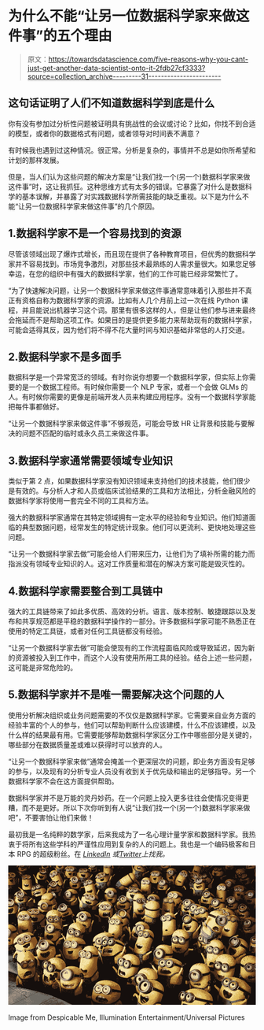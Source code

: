 # 为什么不能“让另一位数据科学家来做这件事”的五个理由

> 原文：<https://towardsdatascience.com/five-reasons-why-you-cant-just-get-another-data-scientist-onto-it-2fdb27cf3333?source=collection_archive---------31----------------------->

## 这句话证明了人们不知道数据科学到底是什么

你有没有参加过分析性问题被证明具有挑战性的会议或讨论？比如，你找不到合适的模型，或者你的数据格式有问题，或者领导对时间表不满意？

有时候我也遇到过这种情况。很正常。分析是复杂的，事情并不总是如你所希望和计划的那样发展。

但是，当人们认为这些问题的解决方案是“让我们找一个(另一个)数据科学家来做这件事”时，这让我抓狂。这种思维方式有太多的错误。它暴露了对什么是数据科学的基本误解，并暴露了对实践数据科学所需技能的缺乏重视。以下是为什么不能“让另一位数据科学家来做这件事”的几个原因。

## 1.数据科学家不是一个容易找到的资源

尽管该领域出现了爆炸式增长，而且现在提供了各种教育项目，但优秀的数据科学家并不容易找到。市场竞争激烈，对那些技术最熟练的人需求量很大。如果您足够幸运，在您的组织中有强大的数据科学家，他们的工作可能已经非常繁忙了。

“为了快速解决问题，让另一个数据科学家来做这件事通常意味着引入那些并不真正有资格自称为数据科学家的资源。比如有人几个月前上过一次在线 Python 课程，并且能说出机器学习这个词。那里有很多这样的人，但是让他们参与进来最终会拖延而不是帮助这项工作。如果目的是提供更多能力来帮助现有的数据科学家，可能会适得其反，因为他们将不得不花大量时间与知识基础非常低的人打交道。

## 2.数据科学家不是多面手

数据科学是一个异常宽泛的领域。有时你说你想要一个数据科学家，但实际上你需要的是一个数据工程师。有时候你需要一个 NLP 专家，或者一个会做 GLMs 的人。有时候你需要的更像是前端开发人员来构建应用程序。没有一个数据科学家能把每件事都做好。

“让另一个数据科学家来做这件事”不够规范，可能会导致 HR 让背景和技能与要解决的问题不匹配的临时或永久员工来做这件事。

## 3.数据科学家通常需要领域专业知识

类似于第 2 点，如果数据科学家没有知识领域来支持他们的技术技能，他们很少是有效的。与分析人才和人员或临床试验结果的工具和方法相比，分析金融风险的数据科学家将使用一套完全不同的工具和方法。

强大的数据科学家通常在其特定领域拥有一定水平的经验和专业知识。他们知道面临的典型数据问题，经常发生的特定统计现象。他们可以更流利、更快地处理这些问题。

“让另一个数据科学家去做”可能会给人们带来压力，让他们为了填补所需的能力而指派没有领域专业知识的人。这对工作质量和潜在的解决方案可能是毁灭性的。

## 4.数据科学家需要整合到工具链中

强大的工具链带来了如此多优质、高效的分析。语言、版本控制、敏捷跟踪以及发布和共享规范都是平稳的数据科学操作的一部分。许多数据科学家可能不熟悉正在使用的特定工具链，或者对任何工具链都没有经验。

“让另一个数据科学家去做”可能会使现有的工作流程面临风险或导致延迟，因为新的资源被投入到工作中，而这个人没有使用所用工具的经验。结合上述一些问题，这可能是非常危险的。

## 5.数据科学家并不是唯一需要解决这个问题的人

使用分析解决组织或业务问题需要的不仅仅是数据科学家。它需要来自业务方面的经验丰富的个人的参与，他们可以帮助判断什么应该建模，什么不应该建模，以及什么样的结果最有用。它需要能够帮助数据科学家区分工作中哪些部分是关键的，哪些部分在数据质量差或难以获得时可以放弃的人。

“让另一个数据科学家来做”通常会掩盖一个更深层次的问题，即业务方面没有足够的参与，以及现有的分析专业人员没有收到关于优先级和输出的足够指导。另一个数据科学家不会在这方面提供帮助。

数据科学家并不是万能的灵丹妙药。在一个问题上投入更多往往会使情况变得更糟，而不是更好。所以下次你听到有人说“让我们找一个(另一个)数据科学家来做吧”，不要害怕让他们来做！

最初我是一名纯粹的数学家，后来我成为了一名心理计量学家和数据科学家。我热衷于将所有这些学科的严谨性应用到复杂的人的问题上。我也是一个编码极客和日本 RPG 的超级粉丝。在 [*LinkedIn*](https://www.linkedin.com/in/keith-mcnulty/) *或*[*Twitter*](https://twitter.com/dr_keithmcnulty)*上找我。*

![](img/f0c57b533eda94b1188d00ff192749fc.png)

Image from Despicable Me, Illumination Entertainment/Universal Pictures